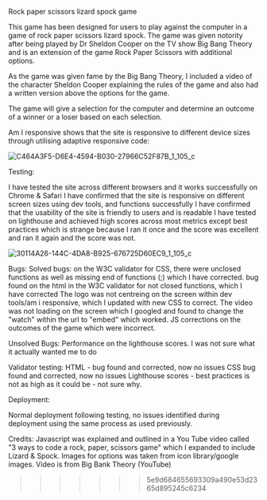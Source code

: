 Rock paper scissors lizard spock game

This game has been designed for users to play against the computer in a game of rock paper scissors lizard spock.  The game was given notority after being played by Dr Sheldon Cooper on the TV show Big Bang Theory and is an extension of the game Rock Paper Scissors with additional options.

As the game was given fame by the Big Bang Theory, I included a video of the character Sheldon Cooper explaining the rules of the game and also had a written version above the options for the game.

The game will give a selection for the computer and determine an outcome of a winner or a loser based on each selection.

Am I responsive shows that the site is responsive to different device sizes through utilising adaptive responsive code:

![C464A3F5-D6E4-4594-B030-27966C52F87B_1_105_c](https://user-images.githubusercontent.com/95533259/167686364-29612877-4477-4e06-8273-a8e0e51e7b15.jpeg)


Testing:

I have tested the site across different browsers and it works successfully on Chrome & Safari I have confirmed that the site is responsive on different screen sizes using dev tools, and functions successfully I have confirmed that the usability of the site is friendly to users and is readable I have tested on lighthouse and achieved high scores across most metrics except best practices which is strange because I ran it once and the score was excellent and ran it again and the score was not.  


![30114A26-144C-4DA8-B925-676725D60EC9_1_105_c](https://user-images.githubusercontent.com/95533259/167686416-4bf87465-9f29-48d7-8dfe-3a0c9348ed87.jpeg)



Bugs: Solved bugs: on the W3C validator for CSS, there were unclosed functions as well as missing end of functions (;) which I have corrected.
bug found on the html in the W3C validator for not closed functions, which I have corrected
The logo was not centreing on the screen within dev tools/am i responsive, which I updated with new CSS to correct.
The video was not loading on the screen which I googled and found to change the "watch" within the url to "embed" which worked.
JS corrections on the outcomes of the game which were incorrect.

Unsolved Bugs: Performance on the lighthouse scores.  I was not sure what it actually wanted me to do

Validator testing: HTML - bug found and corrected, now no issues
CSS bug found and corrected, now no issues
Lighthouse scores - best practices is not as high as it could be - not sure why.

Deployment:

Normal deployment following testing, no issues identified during deployment using the same process as used previously.

Credits: Javascript was explained and outlined in a You Tube video called "3 ways to code a rock, paper, scissors game" which I expanded to include Lizard & Spock.  Images for options was taken from icon library/google images.  Video is from Big Bank Theory (YouTube)
>>>>>>> 5e9d684655693309a490e53d2365d895245c6234
